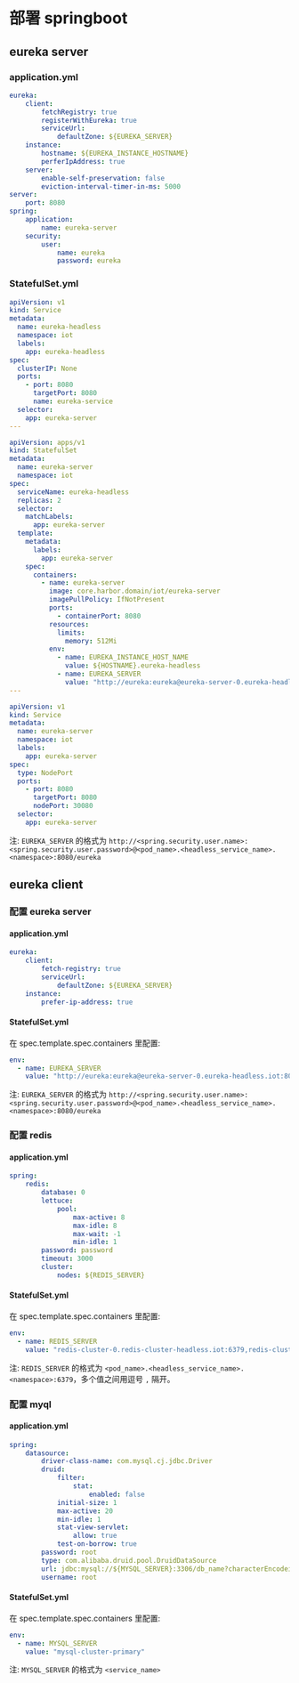 # 部署 springboot

## eureka server

### application.yml

```yml
eureka:
    client:
        fetchRegistry: true
        registerWithEureka: true
        serviceUrl:
            defaultZone: ${EUREKA_SERVER}
    instance:
        hostname: ${EUREKA_INSTANCE_HOSTNAME}
        perferIpAddress: true
    server:
        enable-self-preservation: false
        eviction-interval-timer-in-ms: 5000
server:
    port: 8080
spring:
    application:
        name: eureka-server
    security:
        user:
            name: eureka
            password: eureka
```

### StatefulSet.yml

```yml
apiVersion: v1
kind: Service
metadata:
  name: eureka-headless
  namespace: iot
  labels:
    app: eureka-headless
spec:
  clusterIP: None
  ports:
    - port: 8080
      targetPort: 8080
      name: eureka-service
  selector:
    app: eureka-server
---

apiVersion: apps/v1
kind: StatefulSet
metadata:
  name: eureka-server
  namespace: iot
spec:
  serviceName: eureka-headless
  replicas: 2
  selector:
    matchLabels:
      app: eureka-server
  template:
    metadata:
      labels:
        app: eureka-server
    spec:
      containers:
        - name: eureka-server
          image: core.harbor.domain/iot/eureka-server
          imagePullPolicy: IfNotPresent
          ports:
            - containerPort: 8080
          resources:
            limits:
              memory: 512Mi
          env:
            - name: EUREKA_INSTANCE_HOST_NAME
              value: ${HOSTNAME}.eureka-headless
            - name: EUREKA_SERVER
              value: "http://eureka:eureka@eureka-server-0.eureka-headless.iot:8080/eureka,http://eureka:eureka@eureka-server-1.eureka-headless.iot:8080/eureka"
---

apiVersion: v1
kind: Service
metadata:
  name: eureka-server
  namespace: iot
  labels:
    app: eureka-server
spec:
  type: NodePort
  ports:
    - port: 8080
      targetPort: 8080
      nodePort: 30080
  selector:
    app: eureka-server
```

注: ```EUREKA_SERVER``` 的格式为 ```http://<spring.security.user.name>:<spring.security.user.password>@<pod_name>.<headless_service_name>.<namespace>:8080/eureka```

## eureka client

### 配置 eureka server

#### application.yml

```yml
eureka:
    client:
        fetch-registry: true
        serviceUrl:
		    defaultZone: ${EUREKA_SERVER}
    instance:
        prefer-ip-address: true
```

#### StatefulSet.yml

在 spec.template.spec.containers 里配置:

```yml
env:
  - name: EUREKA_SERVER
    value: "http://eureka:eureka@eureka-server-0.eureka-headless.iot:8080/eureka,http://eureka:eureka@eureka-server-1.eureka-headless.iot:8080/eureka"
```

注: ```EUREKA_SERVER``` 的格式为 ```http://<spring.security.user.name>:<spring.security.user.password>@<pod_name>.<headless_service_name>.<namespace>:8080/eureka```

### 配置 redis

#### application.yml

```yml
spring:
    redis:
        database: 0
        lettuce:
            pool:
                max-active: 8
                max-idle: 8
                max-wait: -1
                min-idle: 1
        password: password
        timeout: 3000
        cluster:
            nodes: ${REDIS_SERVER}
```

#### StatefulSet.yml

在 spec.template.spec.containers 里配置:

```yml
env:
  - name: REDIS_SERVER
    value: "redis-cluster-0.redis-cluster-headless.iot:6379,redis-cluster-1.redis-cluster-headless.iot:6379,redis-cluster-2.redis-cluster-headless.iot:6379,redis-cluster-3.redis-cluster-headless.iot:6379,redis-cluster-4.redis-cluster-headless.iot:6379,redis-cluster-5.redis-cluster-headless.iot:6379"
```

注: ```REDIS_SERVER``` 的格式为 ```<pod_name>.<headless_service_name>.<namespace>:6379```，多个值之间用逗号 ```,``` 隔开。

### 配置 myql

#### application.yml

```yml
spring:
    datasource:
        driver-class-name: com.mysql.cj.jdbc.Driver
        druid:
            filter:
                stat:
                    enabled: false
            initial-size: 1
            max-active: 20
            min-idle: 1
            stat-view-servlet:
                allow: true
            test-on-borrow: true
        password: root
        type: com.alibaba.druid.pool.DruidDataSource
        url: jdbc:mysql://${MYSQL_SERVER}:3306/db_name?characterEncodeing=utf-8&useSSL=false&serverTimezone=Asia/Shanghai
        username: root
```

#### StatefulSet.yml

在 spec.template.spec.containers 里配置:

```yml
env:
  - name: MYSQL_SERVER
    value: "mysql-cluster-primary"
```

注: ```MYSQL_SERVER``` 的格式为 ```<service_name>```
